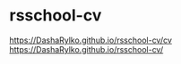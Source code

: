 # rsschool-cv
https://DashaRylko.github.io/rsschool-cv/cv
https://DashaRylko.github.io/rsschool-cv/
